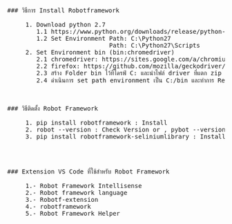 <pre class="pat-markdown">
### วิธีการ Install Robotframework

     1. Download python 2.7 
        1.1 https://www.python.org/downloads/release/python-2716/
        1.2 Set Environment Path: C:\Python27
                            Path: C:\Python27\Scripts
     2. Set Environment bin (bin:chromedriver)
        2.1 chromedriver: https://sites.google.com/a/chromium.org/chromedriver/
        2.2 firefox: https://github.com/mozilla/geckodriver/releases
        2.3 สร้าง Folder bin ไว้ที่ไดรฟ์ C: และนำไฟล์ driver ที่แตก zip แล้วไปวางไว้ที่โฟลเดอร์ดังกล่าว
        2.4 ดำเนินการ set path environment เป็น C:/bin และทำการ Restart เครื่อง



### วิธีติดตั้ง Robot Framework

     1. pip install robotframework : Install
     2. robot --version : Check Version or , pybot --version
     3. pip install robotframework-seliniumlibrary : Install lib ของ seliniumlibrary




### Extension VS Code ที่ใช้สำหรับ Robot Framework

     1.- Robot Framework Intellisense
     2.- Robot framework language
     3.- Robotf-extension
     4.- robotframework
     5.- Robot Framework Helper

</div>

